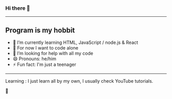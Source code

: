 ### Hi there 👋

---
## Program is my hobbit

- 🌱 I’m currently learning HTML, JavaScript / node.js & React
- 👯 For now I want to code alone
- 🤔 I’m looking for help with all my code
- 😄 Pronouns: he/him
- ⚡ Fun fact: I'm just a teenager
---

Learning
:  I just learn all by my own, I usually check YouTube tutorials.

👋
